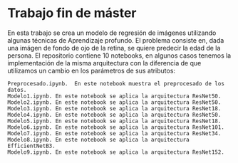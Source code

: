 # Trabajo fin de máster

En esta trabajo se crea un modelo de regresión de imágenes utilizando algunas técnicas de Aprendizaje profundo. El problema consiste en, dada una imágen de fondo de ojo de la retina, se quiere predecir la edad de la persona. El repositorio contiene 10 notebooks, en algunos casos tenemos la implementación de la misma arquitectura con la diferencia de que utilizamos un cambio en los parámetros de sus atributos:
    
    Preprocesado.ipynb.  En este notebook muestra el preprocesado de los datos.
    Modelo1.ipynb. En este notebook se aplica la arquitectura ResNet50.
    Modelo2.ipynb. En este notebook se aplica la arquitectura ResNet50.
    Modelo3.ipynb. En este notebook se aplica la arquitectura ResNet18.
    Modelo4.ipynb. En este notebook se aplica la arquitectura ResNet50.
    Modelo5.ipynb. En este notebook se aplica la arquitectura ResNet18.
    Modelo6.ipynb. En este notebook se aplica la arquitectura ResNet101.
    Modelo7.ipynb. En este notebook se aplica la arquitectura ResNet34.
    Modelo8.ipynb. En este notebook se aplica la arquitectura EfficientNetB3.
    Modelo9.ipynb. En este notebook se aplica la arquitectura ResNet152.


